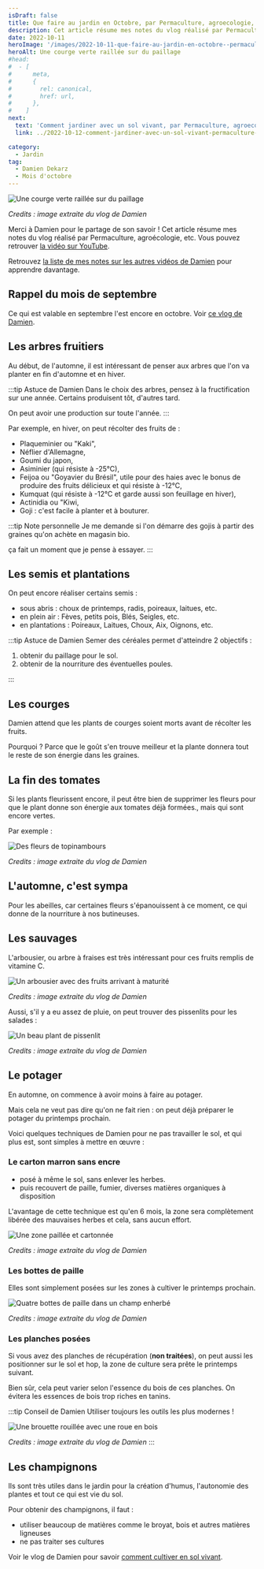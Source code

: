 ```yaml
---
isDraft: false
title: Que faire au jardin en Octobre, par Permaculture, agroecologie, etc
description: Cet article résume mes notes du vlog réalisé par Permaculture, agroecologie, etc
date: 2022-10-11
heroImage: '/images/2022-10-11-que-faire-au-jardin-en-octobre--permaculture--agroecologie--etc-hero.jpg'
heroAlt: Une courge verte raillée sur du paillage
#head:
#  - [
#      meta,
#      {
#        rel: canonical,
#        href: url,
#      },
#    ]
next:
  text: 'Comment jardiner avec un sol vivant, par Permaculture, agroecologie, etc'
  link: ../2022-10-12-comment-jardiner-avec-un-sol-vivant-permaculture--agroecologie--etc/README.md

category:
  - Jardin
tag:
  - Damien Dekarz
  - Mois d'octobre
---
```


![Une courge verte raillée sur du paillage](./images/2022-10-11-que-faire-au-jardin-en-octobre--permaculture--agroecologie--etc-hero.jpg)

_Credits : image extraite du vlog de Damien_

Merci à Damien pour le partage de son savoir !
Cet article résume mes notes du vlog réalisé par Permaculture, agroécologie, etc.
Vous pouvez retrouver [la vidéo sur YouTube](https://www.youtube.com/watch?v=GswUGxztnpU).

Retrouvez [la liste de mes notes sur les autres vidéos de Damien](../2022-09-12-toutes-mes-notes-sur-les-videos-de-Permaculture-agroecologie-etc) pour apprendre davantage.

## Rappel du mois de septembre

Ce qui est valable en septembre l'est encore en octobre. Voir [ce vlog de Damien](https://www.youtube.com/watch?v=con-c2_o9uc).

## Les arbres fruitiers

Au début, de l'automne, il est intéressant de penser aux arbres que l'on va planter en fin d'automne et en hiver.

:::tip Astuce de Damien
Dans le choix des arbres, pensez à la fructification sur une année. Certains produisent tôt, d'autres tard.

On peut avoir une production sur toute l'année.
:::

Par exemple, en hiver, on peut récolter des fruits de :

- Plaqueminier ou "Kaki",
- Néflier d'Allemagne,
- Goumi du japon,
- Asiminier (qui résiste à -25°C),
- Feijoa ou "Goyavier du Brésil", utile pour des haies avec le bonus de produire des fruits délicieux et qui résiste à -12°C,
- Kumquat (qui résiste à -12°C et garde aussi son feuillage en hiver),
- Actinidia ou "Kiwi,
- Goji : c'est facile à planter et à bouturer.

:::tip Note personnelle
Je me demande si l'on démarre des gojis à partir des graines qu'on achète en magasin bio.

ça fait un moment que je pense à essayer.
:::

## Les semis et plantations

On peut encore réaliser certains semis :

- sous abris : choux de printemps, radis, poireaux, laitues, etc.
- en plein air : Fèves, petits pois, Blés, Seigles, etc.
- en plantations : Poireaux, Laitues, Choux, Aix, Oignons, etc.

:::tip Astuce de Damien
Semer des céréales permet d'atteindre 2 objectifs :

1. obtenir du paillage pour le sol.
2. obtenir de la nourriture des éventuelles poules.

:::

## Les courges

Damien attend que les plants de courges soient morts avant de récolter les fruits.

Pourquoi ? Parce que le goût s'en trouve meilleur et la plante donnera tout le reste de son énergie dans les graines.

## La fin des tomates

Si les plants fleurissent encore, il peut être bien de supprimer les fleurs pour que le plant donne son énergie aux tomates déjà formées., mais qui sont encore vertes.

Par exemple :

![Des fleurs de topinambours](./images/fleurs-de-topinambours.jpg)

_Credits : image extraite du vlog de Damien_

## L'automne, c'est sympa

Pour les abeilles, car certaines fleurs s'épanouissent à ce moment, ce qui donne de la nourriture à nos butineuses.

## Les sauvages

L'arbousier, ou arbre à fraises est très intéressant pour ces fruits remplis de vitamine C.

![Un arbousier avec des fruits arrivant à maturité](./images/arbousier.jpg)

_Credits : image extraite du vlog de Damien_

Aussi, s'il y a eu assez de pluie, on peut trouver des pissenlits pour les salades :

![Un beau plant de pissenlit](./images/plant-de-pissenlit.jpg)

_Credits : image extraite du vlog de Damien_

## Le potager

En automne, on commence à avoir moins à faire au potager.

Mais cela ne veut pas dire qu'on ne fait rien : on peut déjà préparer le potager du printemps prochain.

Voici quelques techniques de Damien pour ne pas travailler le sol, et qui plus est, sont simples à mettre en œuvre :

### Le carton marron sans encre

- posé à même le sol, sans enlever les herbes.
- puis recouvert de paille, fumier, diverses matières organiques à disposition

L'avantage de cette technique est qu'en 6 mois, la zone sera complètement libérée des mauvaises herbes et cela, sans aucun effort.

![Une zone paillée et cartonnée](./images/zone-cartonnee-et-paillee.jpg)

_Credits : image extraite du vlog de Damien_

### Les bottes de paille

Elles sont simplement posées sur les zones à cultiver le printemps prochain.

![Quatre bottes de paille dans un champ enherbé](./images/bottes-de-paille.jpg)

_Credits : image extraite du vlog de Damien_

### Les planches posées

Si vous avez des planches de récupération (**non traitées**), on peut aussi les positionner sur le sol et hop, la zone de culture sera prête le printemps suivant.

Bien sûr, cela peut varier selon l'essence du bois de ces planches. On évitera les essences de bois trop riches en tanins.

:::tip Conseil de Damien
Utiliser toujours les outils les plus modernes !

![Une brouette rouillée avec une roue en bois](./images/brouette.jpg)

_Credits : image extraite du vlog de Damien_
:::

## Les champignons

Ils sont très utiles dans le jardin pour la création d'humus, l'autonomie des plantes et tout ce qui est vie du sol.

Pour obtenir des champignons, il faut :

- utiliser beaucoup de matières comme le broyat, bois et autres matières ligneuses
- ne pas traiter ses cultures

Voir le vlog de Damien pour savoir [comment cultiver en sol vivant](../2022-10-12-comment-jardiner-avec-un-sol-vivant-permaculture--agroecologie--etc/README.md).
